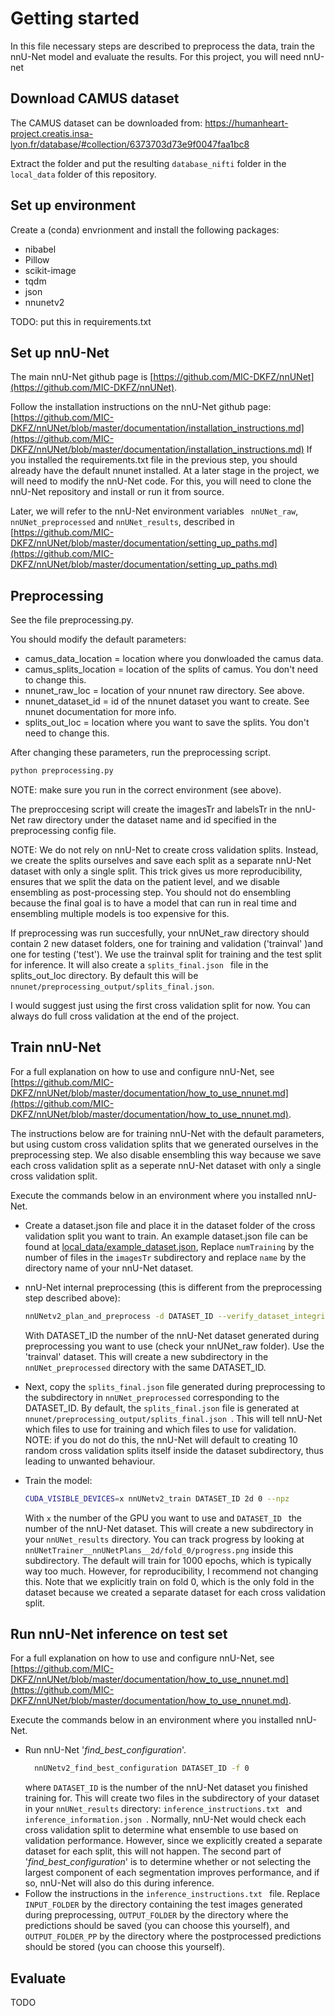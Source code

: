 # Getting started

In this file necessary steps are described to preprocess the data, train the nnU-Net model and evaluate the results.
For this project, you will need nnU-net 

## Download CAMUS dataset 
The CAMUS dataset can be downloaded from:
https://humanheart-project.creatis.insa-lyon.fr/database/#collection/6373703d73e9f0047faa1bc8

Extract the folder and put the resulting 
``` database_nifti ``` folder in the ``` local_data ``` folder of this repository.

## Set up environment

Create a (conda) envrionment and install the following packages:
- nibabel
- Pillow
- scikit-image
- tqdm
- json
- nnunetv2

TODO: put this in requirements.txt
## Set up nnU-Net
The main nnU-Net github page is [https://github.com/MIC-DKFZ/nnUNet](https://github.com/MIC-DKFZ/nnUNet).

Follow the installation instructions on the nnU-Net github page:
[https://github.com/MIC-DKFZ/nnUNet/blob/master/documentation/installation_instructions.md](https://github.com/MIC-DKFZ/nnUNet/blob/master/documentation/installation_instructions.md)
If you installed the requirements.txt file in the previous step, you should already have the default nnunet installed.
At a later stage in the project, we will need to modify the nnU-Net code. For this, you will need to clone the nnU-Net
repository and install or run it from source.

Later, we will refer to the nnU-Net environment variables ``` nnUNet_raw```, ``` nnUNet_preprocessed ``` 
and ``` nnUNet_results ```,
described in
[https://github.com/MIC-DKFZ/nnUNet/blob/master/documentation/setting_up_paths.md](https://github.com/MIC-DKFZ/nnUNet/blob/master/documentation/setting_up_paths.md)


## Preprocessing
See the file preprocessing.py.

You should modify the default parameters:
- camus_data_location = location where you donwloaded the camus data.
- camus_splits_location = location of the splits of camus. You don't need to change this.
- nnunet_raw_loc = location of your nnunet raw directory. See above.
- nnunet_dataset_id = id of the nnunet dataset you want to create. See nnunet documentation for more info.
- splits_out_loc = location where you want to save the splits. You don't need to change this.

After changing these parameters, run the preprocessing script.
```bash
python preprocessing.py
```

NOTE: make sure you run in the correct environment (see above).

The preproccesing script will create the imagesTr and labelsTr in the nnU-Net raw directory under the
dataset name and id specified in the preprocessing config file. 

NOTE: We do not rely on nnU-Net to create cross validation 
splits. Instead, we create the splits ourselves and save each split as a separate nnU-Net dataset with only a single
split. This trick gives us more reproducibility, ensures that we split the data on the patient level, and we 
disable ensembling as post-processing step. You should not do ensembling because the final goal is to have a model
that can run in real time and ensembling multiple models is too expensive for this.

If preprocessing was run succesfully, your nnUNet_raw directory should contain 2 new dataset folders, 
one for training and validation ('trainval' )and one for testing ('test'). 
We use the trainval split for training and the test split for inference. It will also create a ```splits_final.json ```
file in the splits_out_loc directory. By default this will be ``` nnunet/preprocessing_output/splits_final.json ```.

I would suggest just using the first cross validation split for now. 
You can always do full cross validation at the end of the project.


## Train nnU-Net

For a full explanation on how to use and configure nnU-Net, see
[https://github.com/MIC-DKFZ/nnUNet/blob/master/documentation/how_to_use_nnunet.md](https://github.com/MIC-DKFZ/nnUNet/blob/master/documentation/how_to_use_nnunet.md).

The instructions below are for training nnU-Net with the default parameters, but using custom cross validation splits that
we generated ourselves in the preprocessing step. We also disable ensembling this way because we save each cross
validation split as a seperate nnU-Net dataset with only a single cross validation split.

Execute the commands below in an environment where you installed nnU-Net.

- Create a dataset.json file and place it in the dataset folder of the cross validation split you want to train.
An example dataset.json file can be found at [local_data/example_dataset.json](local_data/example_dataset.json),
Replace ``` numTraining ``` by the number of files in the ```imagesTr``` subdirectory and replace 
``` name ``` by the directory name of your nnU-Net dataset.

- nnU-Net internal preprocessing (this is different from the preprocessing step described above):
  ```bash
  nnUNetv2_plan_and_preprocess -d DATASET_ID --verify_dataset_integrity
  ```
  With DATASET_ID the number of the nnU-Net dataset generated during preprocessing you want to use (check your nnUNet_raw
  folder). Use the 'trainval' dataset. This will create a new subdirectory in the ``` nnUNet_preprocessed ``` directory
  with the same DATASET_ID. 

- Next, copy the ``` splits_final.json ``` file generated during preprocessing to the subdirectory in 
``` nnUNet_preprocessed ``` corresponding to the DATASET_ID. By default, the ``` splits_final.json ``` 
file is generated at ``` nnunet/preprocessing_output/splits_final.json  ```.
This will tell nnU-Net which files to use for training and which files to use for validation. 
<br /> NOTE: if you do not do this, the nnU-Net will default to creating 10 random cross validation splits itself 
inside the dataset subdirectory, thus leading to unwanted behaviour.

- Train the model:

  ```bash
  CUDA_VISIBLE_DEVICES=x nnUNetv2_train DATASET_ID 2d 0 --npz
  ```
  With ``` x ``` the number of the GPU you want to use and ```DATASET_ID ``` the number of the nnU-Net dataset.
  This will create a new subdirectory in your ``` nnUNet_results ``` directory. You can track progress by looking at
  ``` nnUNetTrainer__nnUNetPlans__2d/fold_0/progress.png``` inside this subdirectory.
  The default will train for 1000 epochs, which is typically way too much. 
  However, for reproducibility, I recommend not changing this. Note that we explicitly train on fold 0, which is the
  only fold in the dataset because we created a separate dataset for each cross validation split.

## Run nnU-Net inference on test set
For a full explanation on how to use and configure nnU-Net, see
[https://github.com/MIC-DKFZ/nnUNet/blob/master/documentation/how_to_use_nnunet.md](https://github.com/MIC-DKFZ/nnUNet/blob/master/documentation/how_to_use_nnunet.md).

Execute the commands below in an environment where you installed nnU-Net. 

- Run nnU-Net '_find_best_configuration_'.
  ```bash
    nnUNetv2_find_best_configuration DATASET_ID -f 0
  ```
    where ``` DATASET_ID ``` is the number of the nnU-Net dataset you finished training for. This will create
    two files in the subdirectory of your dataset in your ``` nnUNet_results ``` directory:
    ```inference_instructions.txt ``` and ```inference_information.json ```. Normally, nnU-Net would check each 
    cross validation split to determine what ensemble to use based on validation performance. However, since we 
    explicitly created a separate dataset for each split, this will not happen. The second part of 
    '_find_best_configuration_' is to determine whether or not selecting the largest component of each segmentation
    improves performance, and if so, nnU-Net will also do this during inference.
- Follow the instructions in the ```inference_instructions.txt ``` file. Replace
  ``` INPUT_FOLDER ``` by the directory containing the test images generated during preprocessing,
  ``` OUTPUT_FOLDER ``` by the directory where the predictions should be saved (you can choose this yourself), and
  ``` OUTPUT_FOLDER_PP ``` by the directory where the postprocessed predictions should be stored (you can choose this
  yourself).
  


## Evaluate

TODO